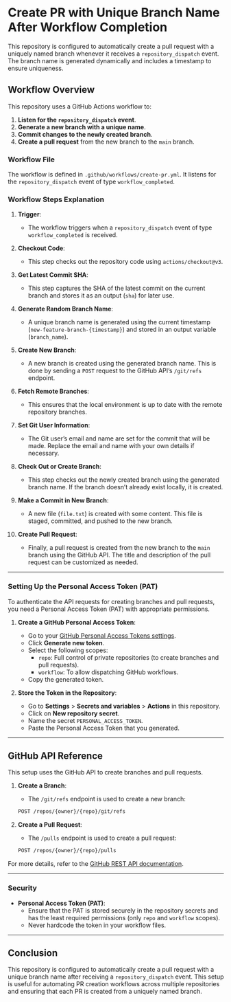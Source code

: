 # Create PR with Unique Branch Name After Workflow Completion

This repository is configured to automatically create a pull request with a uniquely named branch whenever it receives a `repository_dispatch` event. The branch name is generated dynamically and includes a timestamp to ensure uniqueness.

## Workflow Overview

This repository uses a GitHub Actions workflow to:

1. **Listen for the `repository_dispatch` event**.
2. **Generate a new branch with a unique name**.
3. **Commit changes to the newly created branch**.
4. **Create a pull request** from the new branch to the `main` branch.

### Workflow File

The workflow is defined in `.github/workflows/create-pr.yml`. It listens for the `repository_dispatch` event of type `workflow_completed`.

### Workflow Steps Explanation

1. **Trigger**:

   - The workflow triggers when a `repository_dispatch` event of type `workflow_completed` is received.

2. **Checkout Code**:

   - This step checks out the repository code using `actions/checkout@v3`.

3. **Get Latest Commit SHA**:

   - This step captures the SHA of the latest commit on the current branch and stores it as an output (`sha`) for later use.

4. **Generate Random Branch Name**:

   - A unique branch name is generated using the current timestamp (`new-feature-branch-{timestamp}`) and stored in an output variable (`branch_name`).

5. **Create New Branch**:

   - A new branch is created using the generated branch name. This is done by sending a `POST` request to the GitHub API’s `/git/refs` endpoint.

6. **Fetch Remote Branches**:

   - This ensures that the local environment is up to date with the remote repository branches.

7. **Set Git User Information**:

   - The Git user’s email and name are set for the commit that will be made. Replace the email and name with your own details if necessary.

8. **Check Out or Create Branch**:

   - This step checks out the newly created branch using the generated branch name. If the branch doesn’t already exist locally, it is created.

9. **Make a Commit in New Branch**:

   - A new file (`file.txt`) is created with some content. This file is staged, committed, and pushed to the new branch.

10. **Create Pull Request**:
    - Finally, a pull request is created from the new branch to the `main` branch using the GitHub API. The title and description of the pull request can be customized as needed.

---

### Setting Up the Personal Access Token (PAT)

To authenticate the API requests for creating branches and pull requests, you need a Personal Access Token (PAT) with appropriate permissions.

1. **Create a GitHub Personal Access Token**:

   - Go to your [GitHub Personal Access Tokens settings](https://github.com/settings/tokens).
   - Click **Generate new token**.
   - Select the following scopes:
     - `repo`: Full control of private repositories (to create branches and pull requests).
     - `workflow`: To allow dispatching GitHub workflows.
   - Copy the generated token.

2. **Store the Token in the Repository**:
   - Go to **Settings** > **Secrets and variables** > **Actions** in this repository.
   - Click on **New repository secret**.
   - Name the secret `PERSONAL_ACCESS_TOKEN`.
   - Paste the Personal Access Token that you generated.

---

## GitHub API Reference

This setup uses the GitHub API to create branches and pull requests.

1. **Create a Branch**:

   - The `/git/refs` endpoint is used to create a new branch:

   ```bash
   POST /repos/{owner}/{repo}/git/refs
   ```

2. **Create a Pull Request**:
   - The `/pulls` endpoint is used to create a pull request:
   ```bash
   POST /repos/{owner}/{repo}/pulls
   ```

For more details, refer to the [GitHub REST API documentation](https://docs.github.com/en/rest/reference/repos).

---

### Security

- **Personal Access Token (PAT)**:
  - Ensure that the PAT is stored securely in the repository secrets and has the least required permissions (only `repo` and `workflow` scopes).
  - Never hardcode the token in your workflow files.

---

## Conclusion

This repository is configured to automatically create a pull request with a unique branch name after receiving a `repository_dispatch` event. This setup is useful for automating PR creation workflows across multiple repositories and ensuring that each PR is created from a uniquely named branch.
